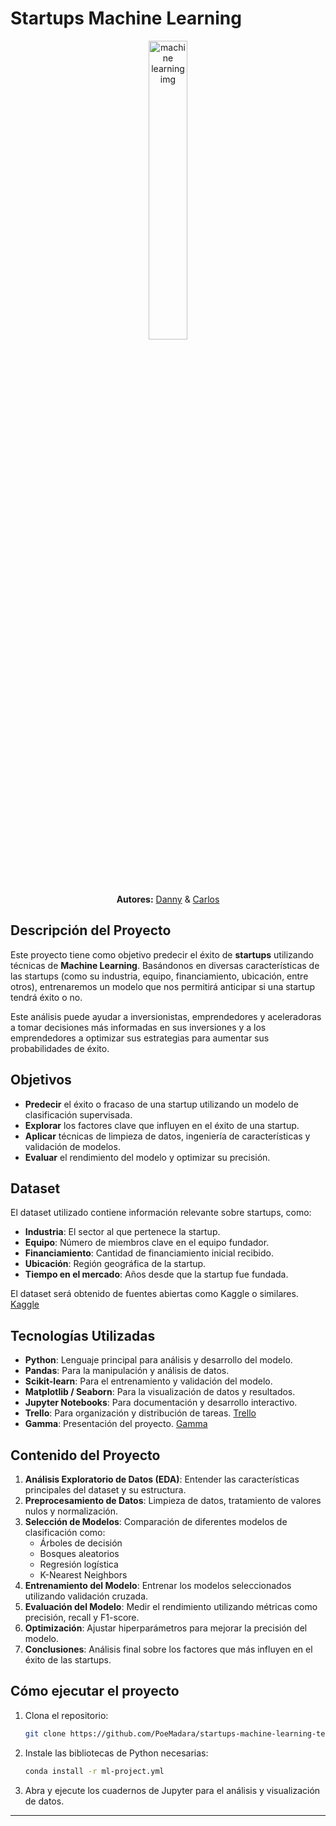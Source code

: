 # Startups Machine Learning 
<p align="center">
<img src="https://th.bing.com/th/id/OIG2.kux2KTZOkoYAMgEgMUjm?w=1024&h=1024&rs=1&pid=ImgDetMain" alt="machine learning img" width="35%">
<br>
<strong>Autores:</strong> 
  <a href="https://www.linkedin.com/in/dannyrodasgalarza">Danny</a> & 
  <a href="https://www.linkedin.com/in/carlosvergaragamez/">Carlos</a>
</p>



## Descripción del Proyecto

Este proyecto tiene como objetivo predecir el éxito de **startups** utilizando técnicas de **Machine Learning**. Basándonos en diversas características de las startups (como su industria, equipo, financiamiento, ubicación, entre otros), entrenaremos un modelo que nos permitirá anticipar si una startup tendrá éxito o no.

Este análisis puede ayudar a inversionistas, emprendedores y aceleradoras a tomar decisiones más informadas en sus inversiones y a los emprendedores a optimizar sus estrategias para aumentar sus probabilidades de éxito.

## Objetivos

- **Predecir** el éxito o fracaso de una startup utilizando un modelo de clasificación supervisada.
- **Explorar** los factores clave que influyen en el éxito de una startup.
- **Aplicar** técnicas de limpieza de datos, ingeniería de características y validación de modelos.
- **Evaluar** el rendimiento del modelo y optimizar su precisión.

## Dataset 

El dataset utilizado contiene información relevante sobre startups, como:

- **Industria**: El sector al que pertenece la startup.
- **Equipo**: Número de miembros clave en el equipo fundador.
- **Financiamiento**: Cantidad de financiamiento inicial recibido.
- **Ubicación**: Región geográfica de la startup.
- **Tiempo en el mercado**: Años desde que la startup fue fundada.

El dataset será obtenido de fuentes abiertas como Kaggle o similares. [Kaggle](https://www.kaggle.com/datasets/niekvanderzwaag/unicorn-startups-cleaned)

## Tecnologías Utilizadas

- **Python**: Lenguaje principal para análisis y desarrollo del modelo.
- **Pandas**: Para la manipulación y análisis de datos.
- **Scikit-learn**: Para el entrenamiento y validación del modelo.
- **Matplotlib / Seaborn**: Para la visualización de datos y resultados.
- **Jupyter Notebooks**: Para documentación y desarrollo interactivo.
- **Trello**: Para organización y distribución de tareas. [Trello](https://trello.com/b/xF2hzlU2/machinelearning)
- **Gamma**: Presentación del proyecto. [Gamma](https://gamma.app/docs/Startups-nyndoddcaebkr8n)

## Contenido del Proyecto

1. **Análisis Exploratorio de Datos (EDA)**: Entender las características principales del dataset y su estructura.
2. **Preprocesamiento de Datos**: Limpieza de datos, tratamiento de valores nulos y normalización.
3. **Selección de Modelos**: Comparación de diferentes modelos de clasificación como:
   - Árboles de decisión
   - Bosques aleatorios
   - Regresión logística
   - K-Nearest Neighbors
4. **Entrenamiento del Modelo**: Entrenar los modelos seleccionados utilizando validación cruzada.
5. **Evaluación del Modelo**: Medir el rendimiento utilizando métricas como precisión, recall y F1-score.
6. **Optimización**: Ajustar hiperparámetros para mejorar la precisión del modelo.
7. **Conclusiones**: Análisis final sobre los factores que más influyen en el éxito de las startups.


## Cómo ejecutar el proyecto

1. Clona el repositorio:
    ```bash
   git clone https://github.com/PoeMadara/startups-machine-learning-team-1.git
2. Instale las bibliotecas de Python necesarias:
    ```bash
   conda install -r ml-project.yml
3. Abra y ejecute los cuadernos de Jupyter para el análisis y visualización de datos.


---

